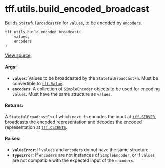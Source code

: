 <div itemscope itemtype="http://developers.google.com/ReferenceObject">
<meta itemprop="name" content="tff.utils.build_encoded_broadcast" />
<meta itemprop="path" content="Stable" />
</div>

# tff.utils.build_encoded_broadcast

Builds `StatefulBroadcastFn` for `values`, to be encoded by `encoders`.

```python
tff.utils.build_encoded_broadcast(
    values,
    encoders
)
```

<a target="_blank" href="http://github.com/tensorflow/federated/tree/master/tensorflow_federated/python/core/utils/encoding_utils.py">View
source</a>

<!-- Placeholder for "Used in" -->

#### Args:

*   <b>`values`</b>: Values to be broadcasted by the `StatefulBroadcastFn`. Must
    be convertible to <a href="../../tff/Value.md"><code>tff.Value</code></a>.
*   <b>`encoders`</b>: A collection of `SimpleEncoder` objects to be used for
    encoding `values`. Must have the same structure as `values`.

#### Returns:

A `StatefulBroadcastFn` of which `next_fn` encodes the input at
<a href="../../tff.md#SERVER"><code>tff.SERVER</code></a>, broadcasts the
encoded representation and decodes the encoded representation at
<a href="../../tff.md#CLIENTS"><code>tff.CLIENTS</code></a>.

#### Raises:

*   <b>`ValueError`</b>: If `values` and `encoders` do not have the same
    structure.
*   <b>`TypeError`</b>: If `encoders` are not instances of `SimpleEncoder`, or
    if `values` are not compatible with the expected input of the `encoders`.
